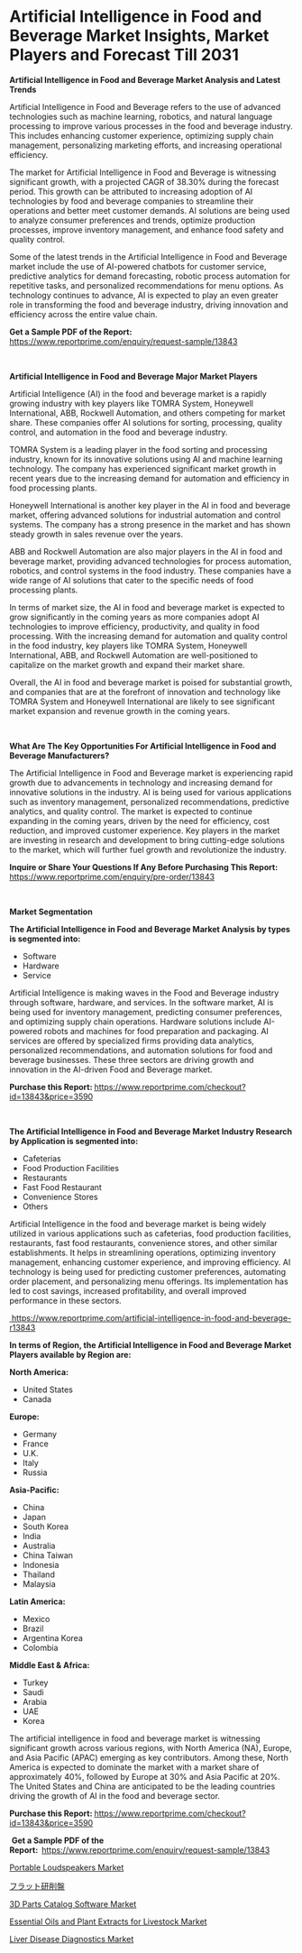<p><h1>Artificial Intelligence in Food and Beverage Market Insights, Market Players and Forecast Till 2031</h1></p><p><strong>Artificial Intelligence in Food and Beverage Market Analysis and Latest Trends</strong></p>
<p><p>Artificial Intelligence in Food and Beverage refers to the use of advanced technologies such as machine learning, robotics, and natural language processing to improve various processes in the food and beverage industry. This includes enhancing customer experience, optimizing supply chain management, personalizing marketing efforts, and increasing operational efficiency.</p><p>The market for Artificial Intelligence in Food and Beverage is witnessing significant growth, with a projected CAGR of 38.30% during the forecast period. This growth can be attributed to increasing adoption of AI technologies by food and beverage companies to streamline their operations and better meet customer demands. AI solutions are being used to analyze consumer preferences and trends, optimize production processes, improve inventory management, and enhance food safety and quality control.</p><p>Some of the latest trends in the Artificial Intelligence in Food and Beverage market include the use of AI-powered chatbots for customer service, predictive analytics for demand forecasting, robotic process automation for repetitive tasks, and personalized recommendations for menu options. As technology continues to advance, AI is expected to play an even greater role in transforming the food and beverage industry, driving innovation and efficiency across the entire value chain.</p></p>
<p><strong>Get a Sample PDF of the Report:&nbsp;</strong> <a href="https://www.reportprime.com/enquiry/request-sample/13843">https://www.reportprime.com/enquiry/request-sample/13843</a></p>
<p>&nbsp;</p>
<p><strong>Artificial Intelligence in Food and Beverage Major Market Players</strong></p>
<p><p>Artificial Intelligence (AI) in the food and beverage market is a rapidly growing industry with key players like TOMRA System, Honeywell International, ABB, Rockwell Automation, and others competing for market share. These companies offer AI solutions for sorting, processing, quality control, and automation in the food and beverage industry.</p><p>TOMRA System is a leading player in the food sorting and processing industry, known for its innovative solutions using AI and machine learning technology. The company has experienced significant market growth in recent years due to the increasing demand for automation and efficiency in food processing plants.</p><p>Honeywell International is another key player in the AI in food and beverage market, offering advanced solutions for industrial automation and control systems. The company has a strong presence in the market and has shown steady growth in sales revenue over the years.</p><p>ABB and Rockwell Automation are also major players in the AI in food and beverage market, providing advanced technologies for process automation, robotics, and control systems in the food industry. These companies have a wide range of AI solutions that cater to the specific needs of food processing plants.</p><p>In terms of market size, the AI in food and beverage market is expected to grow significantly in the coming years as more companies adopt AI technologies to improve efficiency, productivity, and quality in food processing. With the increasing demand for automation and quality control in the food industry, key players like TOMRA System, Honeywell International, ABB, and Rockwell Automation are well-positioned to capitalize on the market growth and expand their market share. </p><p>Overall, the AI in food and beverage market is poised for substantial growth, and companies that are at the forefront of innovation and technology like TOMRA System and Honeywell International are likely to see significant market expansion and revenue growth in the coming years.</p></p>
<p>&nbsp;</p>
<p><strong>What Are The Key Opportunities For Artificial Intelligence in Food and Beverage Manufacturers?</strong></p>
<p><p>The Artificial Intelligence in Food and Beverage market is experiencing rapid growth due to advancements in technology and increasing demand for innovative solutions in the industry. AI is being used for various applications such as inventory management, personalized recommendations, predictive analytics, and quality control. The market is expected to continue expanding in the coming years, driven by the need for efficiency, cost reduction, and improved customer experience. Key players in the market are investing in research and development to bring cutting-edge solutions to the market, which will further fuel growth and revolutionize the industry.</p></p>
<p><strong>Inquire or Share Your Questions If Any Before Purchasing This Report:</strong> <a href="https://www.reportprime.com/enquiry/pre-order/13843">https://www.reportprime.com/enquiry/pre-order/13843</a></p>
<p>&nbsp;</p>
<p><strong>Market Segmentation</strong></p>
<p><strong>The Artificial Intelligence in Food and Beverage Market Analysis by types is segmented into:</strong></p>
<p><ul><li>Software</li><li>Hardware</li><li>Service</li></ul></p>
<p><p>Artificial Intelligence is making waves in the Food and Beverage industry through software, hardware, and services. In the software market, AI is being used for inventory management, predicting consumer preferences, and optimizing supply chain operations. Hardware solutions include AI-powered robots and machines for food preparation and packaging. AI services are offered by specialized firms providing data analytics, personalized recommendations, and automation solutions for food and beverage businesses. These three sectors are driving growth and innovation in the AI-driven Food and Beverage market.</p></p>
<p><strong>Purchase this Report:&nbsp;</strong><a href="https://www.reportprime.com/checkout?id=13843&price=3590">https://www.reportprime.com/checkout?id=13843&price=3590</a></p>
<p>&nbsp;</p>
<p><strong>The Artificial Intelligence in Food and Beverage Market Industry Research by Application is segmented into:</strong></p>
<p><ul><li>Cafeterias</li><li>Food Production Facilities</li><li>Restaurants</li><li>Fast Food Restaurant</li><li>Convenience Stores</li><li>Others</li></ul></p>
<p><p>Artificial Intelligence in the food and beverage market is being widely utilized in various applications such as cafeterias, food production facilities, restaurants, fast food restaurants, convenience stores, and other similar establishments. It helps in streamlining operations, optimizing inventory management, enhancing customer experience, and improving efficiency. AI technology is being used for predicting customer preferences, automating order placement, and personalizing menu offerings. Its implementation has led to cost savings, increased profitability, and overall improved performance in these sectors.</p></p>
<p><a href="https://www.reportprime.com/artificial-intelligence-in-food-and-beverage-r13843">&nbsp;https://www.reportprime.com/artificial-intelligence-in-food-and-beverage-r13843</a></p>
<p><strong>In terms of Region, the Artificial Intelligence in Food and Beverage Market Players available by Region are:</strong></p>
<p>
    <p> <strong> North America: </strong>
        <ul>
            <li>United States</li>
            <li>Canada</li>
        </ul>
        </p> 
    <p> <strong> Europe: </strong>
        <ul>
            <li>Germany</li>
            <li>France</li>
            <li>U.K.</li>
            <li>Italy</li>
            <li>Russia</li>
        </ul>
        </p> 
    <p> <strong> Asia-Pacific: </strong>
        <ul>
            <li>China</li>
            <li>Japan</li>
            <li>South Korea</li>
            <li>India</li>
            <li>Australia</li>
            <li>China Taiwan</li>
            <li>Indonesia</li>
            <li>Thailand</li>
            <li>Malaysia</li>
        </ul>
        </p> 
    <p> <strong> Latin America: </strong>
        <ul>
            <li>Mexico</li>
            <li>Brazil</li>
            <li>Argentina Korea</li>
            <li>Colombia</li>
        </ul>
        </p> 
    <p> <strong> Middle East & Africa: </strong>
        <ul>
            <li>Turkey</li>
            <li>Saudi</li>
            <li>Arabia</li>
            <li>UAE</li>
            <li>Korea</li>
        </ul>
    </p>
    </p>
<p><p>The artificial intelligence in food and beverage market is witnessing significant growth across various regions, with North America (NA), Europe, and Asia Pacific (APAC) emerging as key contributors. Among these, North America is expected to dominate the market with a market share of approximately 40%, followed by Europe at 30% and Asia Pacific at 20%. The United States and China are anticipated to be the leading countries driving the growth of AI in the food and beverage sector.</p></p>
<p><strong>Purchase this Report: </strong><a href="https://www.reportprime.com/checkout?id=13843&price=3590">https://www.reportprime.com/checkout?id=13843&price=3590</a></p>
<p>&nbsp;<strong>Get a Sample PDF of the Report:&nbsp;&nbsp;</strong><a href="https://www.reportprime.com/enquiry/request-sample/13843">https://www.reportprime.com/enquiry/request-sample/13843</a></p>
<p><strong></strong></p>
<p><p><a href="https://summer-dogwood-3e9.notion.site/Portable-Loudspeakers-Market-Focuses-on-Market-Share-Size-and-Projected-Forecast-Till-2031-4208599a57a64429a8e2d448c892067f">Portable Loudspeakers Market</a></p><p><a href="https://medium.com/@sandrajerde2015/%E3%83%95%E3%83%A9%E3%83%83%E3%83%88%E7%A0%94%E5%89%8A%E6%A9%9F%E3%81%AE%E5%B8%82%E5%A0%B4%E3%82%B7%E3%82%A7%E3%82%A2%E3%81%AE%E9%80%B2%E5%8C%96%E3%81%A8%E5%B8%82%E5%A0%B4%E6%88%90%E9%95%B7%E3%83%88%E3%83%AC%E3%83%B3%E3%83%89-2024%E5%B9%B4%E3%81%8B%E3%82%892031%E5%B9%B4%E3%81%BE%E3%81%A7-2c0474738f1d">フラット研削盤</a></p><p><a href="https://issuu.com/reportprime-2/docs/3d-parts-catalog-software-market-size-2030.pptx">3D Parts Catalog Software Market</a></p><p><a href="https://github.com/derrinmiltonellis35gcl/Market-Research-Report-List-2/blob/main/essential-oils-and-plant-extracts-for-livestock-market.md">Essential Oils and Plant Extracts for Livestock Market</a></p><p><a href="https://github.com/Sherrillcrooksxa8i18ucf2m/Market-Research-Report-List-2/blob/main/liver-disease-diagnostics-market.md">Liver Disease Diagnostics Market</a></p></p>